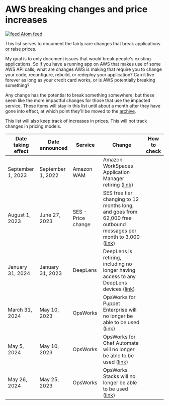 # AWS breaking changes and price increases
[![feed](https://github.com/SummitRoute/aws_breaking_changes/raw/main/screenshots/feed_icon.png) Atom feed](https://github.com/SummitRoute/aws_breaking_changes/releases.atom)

This list serves to document the fairly rare changes that break applications or raise prices.

My goal is to only document issues that would break people's existing applications. So if you have a running app on AWS that makes use of some AWS API calls, what are changes AWS is making that require you to change your code, reconfigure, rebuild, or redeploy your application? Can it live forever as long as your credit card works, or is AWS potentially breaking something?

Any change has the potential to break something somewhere, but these seem like the more impactful changes for those that use the impacted service.  These items will stay in this list until about a month after they have gone into effect, at which point they'll be moved to the [archive](archive.md).

This list will also keep track of increases in prices.  This will not track changes in pricing models. 

| Date taking effect | Date announced | Service | Change | How to check |
| ---- | ---- |---- |---- |---- | 
| September 1, 2023 | September 1, 2022 | Amazon WAM |  Amazon WorkSpaces Application Manager retiring ([link](https://aws.amazon.com/blogs/desktop-and-application-streaming/amazon-workspaces-application-manager-amazon-wam-is-retiring/)) | |
| August 1, 2023 | June 27, 2023 | SES - Price change |  SES free tier changing to 12 months long, and goes from 62,000 free outbound messages per month to 3,000 ([link]([https://aws.amazon.com/blogs/desktop-and-application-streaming/amazon-workspaces-application-manager-amazon-wam-is-retiring/](https://github.com/SummitRoute/aws_breaking_changes/issues/81))) | |
| January 31, 2024 | January 31, 2023 | DeepLens |  DeepLens is retiring, including no longer having access to any DeepLens devices ([link](https://docs.aws.amazon.com/deeplens/latest/dg/deeplens-end-of-life.html)) | |
| March 31, 2024 | May 10, 2023 | OpsWorks |  OpsWorks for Puppet Enterprise will no longer be able to be used ([link]([https://docs.aws.amazon.com/opsworks/latest/userguide/welcome_classic.html](https://docs.aws.amazon.com/opsworks/latest/userguide/welcome_opspup.html))) | |
| May 5, 2024 | May 10, 2023 | OpsWorks |  OpsWorks for Chef Automate will no longer be able to be used ([link](https://docs.aws.amazon.com/opsworks/latest/userguide/welcome_classic.html)) | |
| May 26, 2024 | May 25, 2023 | OpsWorks |  OpsWorks Stacks will no longer be able to be used ([link](https://docs.aws.amazon.com/opsworks/latest/userguide/welcome_classic.html)) | |


